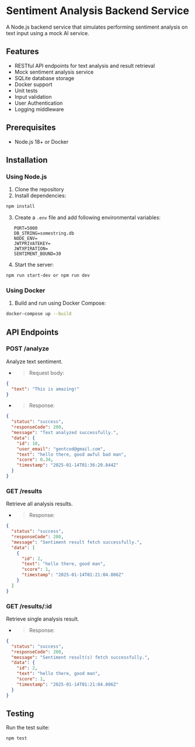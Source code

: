 # Sentiment Analysis Backend Service

A Node.js backend service that simulates performing sentiment analysis on text input using a mock AI service.

## Features

- RESTful API endpoints for text analysis and result retrieval
- Mock sentiment analysis service
- SQLite database storage
- Docker support
- Unit tests
- Input validation
- User Authentication
- Logging middleware

## Prerequisites

- Node.js 18+ or Docker

## Installation

### Using Node.js

1. Clone the repository
2. Install dependencies:

```bash
npm install
```

3. Create a `.env` file and add following environmental variables:

```
   PORT=5000
   DB_STRING=somestring.db
   NODE_ENV=
   JWTPRIVATEKEY=
   JWTXPIRATION=
   SENTIMENT_BOUND=30
```

4. Start the server:

```bash
npm run start-dev or npm run dev
```

### Using Docker

1. Build and run using Docker Compose:

```bash
docker-compose up --build
```

## API Endpoints

### POST /analyze

Analyze text sentiment.

- > Request body:

```json
{
  "text": "This is amazing!"
}
```

- > Response:

```json
{
  "status": "success",
  "responseCode": 200,
  "message": "Text analyzed successfully.",
  "data": {
    "id": 10,
    "user_email": "gentcod@gmail.com",
    "text": "hello there, good awful bad man",
    "score": 0.34,
    "timestamp": "2025-01-14T01:36:20.844Z"
  }
}
```

### GET /results

Retrieve all analysis results.

- > Response:

```json
{
  "status": "success",
  "responseCode": 200,
  "message": "Sentiment result fetch successfully.",
  "data": [
    {
      "id": 2,
      "text": "hello there, good man",
      "score": 1,
      "timestamp": "2025-01-14T01:21:04.806Z"
    }
  ]
}
```

### GET /results/:id

Retrieve single analysis result.

- > Response:

```json
{
  "status": "success",
  "responseCode": 200,
  "message": "Sentiment result(s) fetch successfully.",
  "data": {
    "id": 2,
    "text": "hello there, good man",
    "score": 1,
    "timestamp": "2025-01-14T01:21:04.806Z"
  }
}
```

## Testing

Run the test suite:

```bash
npm test
```
